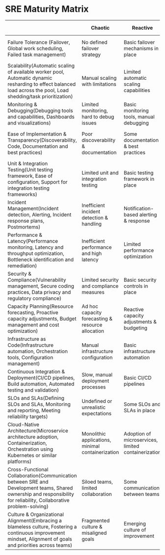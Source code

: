 # SRE Maturity Matrix

|                                                                                                                                                                     | Chaotic                                           | Reactive                                            | Functional                                      | Proactive                                            | Continuous Improvement                             |
|---------------------------------------------------------------------------------------------------------------------------------------------------------------------|---------------------------------------------------|-----------------------------------------------------|-------------------------------------------------|------------------------------------------------------|----------------------------------------------------|
| Failure Tolerance (Failover, Global work scheduling, Failed task management)                                                                                        | No defined failover strategy                      | Basic failover mechanisms in place                  | Standard failover strategies implemented        | Proactive failure detection & mitigation             | Continuous optimizations of failure strategies     |
| Scalability(Automatic scaling of available worker pool, Automatic dynamic resharding to effect balanced load across the pool, Load shedding/task prioritization)    | Manual scaling with limitations                   | Limited automatic scaling capabilities              | Fully-automatic scaling                         | Dynamic load balancing & resource management         | Advanced auto-scaling and load shedding            |
| Monitoring & Debugging(Debugging tools and capabilities, Dashboards and visualizations)                                                                             | Limited monitoring, hard to debug issues          | Basic monitoring tools, manual debugging            | Improved dashboard & visualization              | Advanced monitoring & debugging tools                | Real-time monitoring and predictive analysis       |
| Ease of Implementation & Transparency(Discoverability, Code, Documentation and best practices)                                                                      | Poor discoverability & documentation              | Some documentation & best practices                 | Clear code organization & structure             | Well-documented & transparent processes              | Continuous improvement of documentation            |
| Unit & Integration Testing(Unit testing framework, Ease of configuration, Support for integration testing frameworks)                                               | Limited unit and integration testing              | Basic testing framework in place                    | Regular unit & integration testing              | CI/CD pipeline with automated testing                | Comprehensive test coverage & automation           |
| Incident Management(Incident detection, Alerting, Incident response plans, Postmortems)                                                                             | Inefficient incident detection & handling         | Notification-based alerting & response              | Incident response plans & postmortems           | Automated incident detection & remediation           | AI-based incident prediction & prevention          |
| Performance & Latency(Performance monitoring, Latency and throughput optimization, Bottleneck identification and remediation)                                       | Inefficient performance and high latency          | Limited performance optimization                    | Regular optimization and performance reviews    | Advanced latency & throughput optimization           | Real-time performance monitoring & optimization    |
| Security & Compliance(Vulnerability management, Secure coding practices, Data privacy and regulatory compliance)                                                    | Limited security and compliance measures          | Basic security controls in place                    | Improved compliance processes                   | Proactive security audits & vulnerability management | Advanced security and automated audits             |
| Capacity Planning(Resource forecasting, Proactive capacity adjustments, Budget management and cost optimization)                                                    | Ad hoc capacity forecasting & resource allocation | Reactive capacity adjustments & budgeting           | Data-driven resource forecasting                | Proactive & predictive capacity planning             | Continuous cost optimization & resource efficiency |
| Infrastructure as Code(Infrastructure automation, Orchestration tools, Configuration management)                                                                    | Manual infrastructure configuration               | Basic infrastructure automation                     | More consistent usage of infrastructure as code | Advanced deployment automation & orchestration       | Fully automated & Self-healing infrastructure      |
| Continuous Integration & Deployment(CI/CD pipelines, Build automation, Automated testing and validation)                                                            | Slow, manual deployment processes                 | Basic CI/CD pipelines                               | Improved build automation & testing             | Automated deployment & rollback strategies           | Seamless Integration and continuous deployment     |
| SLOs and SLAs(Defining SLOs and SLAs, Monitoring and reporting, Meeting reliability targets)                                                                        | Undefined or unrealistic expectations             | Some SLOs and SLAs in place                         | Monitoring & reporting on SLOs and SLAs         | Meeting reliability targets consistently             | Regular review and optimization of SLOs and SLAs   |
| Cloud-Native Architecture(Microservice architecture adoption, Containerization, Orchestration using Kubernetes or similar platforms)                                | Monolithic applications, minimal containerization | Adoption of microservices, limited containerization | Cloud-native tools & platforms (Kubernetes)     | Mature cloud-native architecture                     | Advanced auto-scaling, container orchestration     |
| Cross-Functional Collaboration(Communication between SRE and Development teams, Shared ownership and responsibility for reliability, Collaborative problem-solving) | Siloed teams, limited collaboration               | Some communication between teams                    | Regular collaboration & shared ownership        | Seamless cross-team problem-solving                  | High levels of collaboration across all teams      |
| Culture & Organizational Alignment(Embracing a blameless culture, Fostering a continuous improvement mindset, Alignment of goals and priorities across teams)       | Fragmented culture & misaligned goals             | Emerging culture of improvement                     | Embracing a blameless culture                   | Strong focus on continuous improvement               | Organization-wide alignment on reliability & goals |